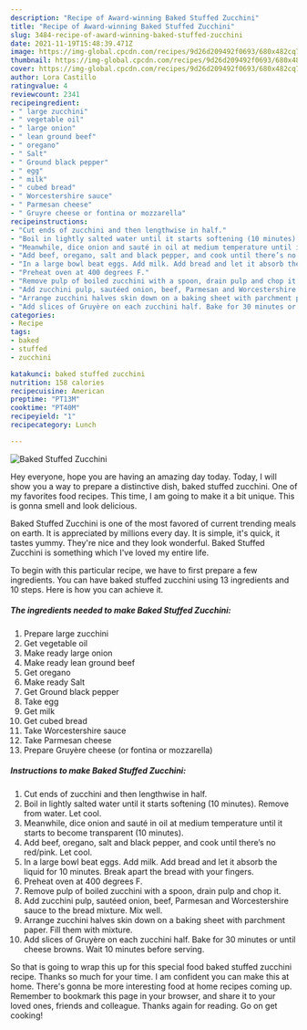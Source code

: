 ```yaml
---
description: "Recipe of Award-winning Baked Stuffed Zucchini"
title: "Recipe of Award-winning Baked Stuffed Zucchini"
slug: 3484-recipe-of-award-winning-baked-stuffed-zucchini
date: 2021-11-19T15:48:39.471Z
image: https://img-global.cpcdn.com/recipes/9d26d209492f0693/680x482cq70/baked-stuffed-zucchini-recipe-main-photo.jpg
thumbnail: https://img-global.cpcdn.com/recipes/9d26d209492f0693/680x482cq70/baked-stuffed-zucchini-recipe-main-photo.jpg
cover: https://img-global.cpcdn.com/recipes/9d26d209492f0693/680x482cq70/baked-stuffed-zucchini-recipe-main-photo.jpg
author: Lora Castillo
ratingvalue: 4
reviewcount: 2341
recipeingredient:
- " large zucchini"
- " vegetable oil"
- " large onion"
- " lean ground beef"
- " oregano"
- " Salt"
- " Ground black pepper"
- " egg"
- " milk"
- " cubed bread"
- " Worcestershire sauce"
- " Parmesan cheese"
- " Gruyre cheese or fontina or mozzarella"
recipeinstructions:
- "Cut ends of zucchini and then lengthwise in half."
- "Boil in lightly salted water until it starts softening (10 minutes). Remove from water. Let cool."
- "Meanwhile, dice onion and sauté in oil at medium temperature until it starts to become transparent (10 minutes)."
- "Add beef, oregano, salt and black pepper, and cook until there’s no red/pink. Let cool."
- "In a large bowl beat eggs. Add milk. Add bread and let it absorb the liquid for 10 minutes. Break apart the bread with your fingers."
- "Preheat oven at 400 degrees F."
- "Remove pulp of boiled zucchini with a spoon, drain pulp and chop it."
- "Add zucchini pulp, sautéed onion, beef, Parmesan and Worcestershire sauce to the bread mixture. Mix well."
- "Arrange zucchini halves skin down on a baking sheet with parchment paper. Fill them with mixture."
- "Add slices of Gruyère on each zucchini half. Bake for 30 minutes or until cheese browns. Wait 10 minutes before serving."
categories:
- Recipe
tags:
- baked
- stuffed
- zucchini

katakunci: baked stuffed zucchini 
nutrition: 158 calories
recipecuisine: American
preptime: "PT13M"
cooktime: "PT40M"
recipeyield: "1"
recipecategory: Lunch

---
```



![Baked Stuffed Zucchini](https://img-global.cpcdn.com/recipes/9d26d209492f0693/680x482cq70/baked-stuffed-zucchini-recipe-main-photo.jpg)

Hey everyone, hope you are having an amazing day today. Today, I will show you a way to prepare a distinctive dish, baked stuffed zucchini. One of my favorites food recipes. This time, I am going to make it a bit unique. This is gonna smell and look delicious.



Baked Stuffed Zucchini is one of the most favored of current trending meals on earth. It is appreciated by millions every day. It is simple, it's quick, it tastes yummy. They're nice and they look wonderful. Baked Stuffed Zucchini is something which I've loved my entire life.


To begin with this particular recipe, we have to first prepare a few ingredients. You can have baked stuffed zucchini using 13 ingredients and 10 steps. Here is how you can achieve it.

<!--inarticleads1-->

##### The ingredients needed to make Baked Stuffed Zucchini:

1. Prepare  large zucchini
1. Get  vegetable oil
1. Make ready  large onion
1. Make ready  lean ground beef
1. Get  oregano
1. Make ready  Salt
1. Get  Ground black pepper
1. Take  egg
1. Get  milk
1. Get  cubed bread
1. Take  Worcestershire sauce
1. Take  Parmesan cheese
1. Prepare  Gruyère cheese (or fontina or mozzarella)




<!--inarticleads2-->

##### Instructions to make Baked Stuffed Zucchini:

1. Cut ends of zucchini and then lengthwise in half.
1. Boil in lightly salted water until it starts softening (10 minutes). Remove from water. Let cool.
1. Meanwhile, dice onion and sauté in oil at medium temperature until it starts to become transparent (10 minutes).
1. Add beef, oregano, salt and black pepper, and cook until there’s no red/pink. Let cool.
1. In a large bowl beat eggs. Add milk. Add bread and let it absorb the liquid for 10 minutes. Break apart the bread with your fingers.
1. Preheat oven at 400 degrees F.
1. Remove pulp of boiled zucchini with a spoon, drain pulp and chop it.
1. Add zucchini pulp, sautéed onion, beef, Parmesan and Worcestershire sauce to the bread mixture. Mix well.
1. Arrange zucchini halves skin down on a baking sheet with parchment paper. Fill them with mixture.
1. Add slices of Gruyère on each zucchini half. Bake for 30 minutes or until cheese browns. Wait 10 minutes before serving.




So that is going to wrap this up for this special food baked stuffed zucchini recipe. Thanks so much for your time. I am confident you can make this at home. There's gonna be more interesting food at home recipes coming up. Remember to bookmark this page in your browser, and share it to your loved ones, friends and colleague. Thanks again for reading. Go on get cooking!
